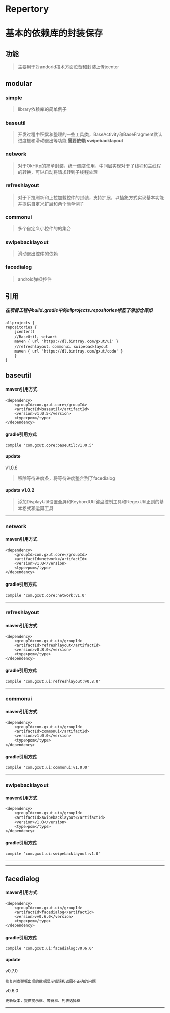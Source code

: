 # Repertory
# 基本的依赖库的封装保存 #

## 功能
> 主要用于对andorid技术方面贮备和封装上传jcenter

## modular
### simple
> library依赖库的简单例子

### baseutil
> 开发过程中积累和整理的一些工具类，BaseActivity和BaseFragment默认进度框和滑动退出等功能
**需要依赖 swipebacklayout**

### network
> 对于OkHttp的简单封装，统一调度使用，中间层实现对于子线程和主线程的转换，可以自动将请求转到子线程处理

### refreshlayout
> 对于下拉刷新和上拉加载控件的封装，支持扩展，以抽象方式实现基本功能并提供自定义扩展和两个简单例子

### commonui
> 多个自定义小控件的的集合

### swipebacklayout
> 滑动退出控件的依赖

### facedialog
> android弹框控件


## 引用
##### 在项目工程中build.gradle中的allprojects.repositories标签下添加仓库如 

	allprojects {
    repositories {
        jcenter()
        //BaseUtil、network
        maven { url 'https://dl.bintray.com/gxut/ui' }
        //refreshlayout、commonui、swipebacklayout
        maven { url 'https://dl.bintray.com/gxut/code' }
    	}
	}


## baseutil
####  maven引用方式
	<dependency>
		<groupId>com.gxut.core</groupId>
		<artifactId>baseutil</artifactId>
		<version>v1.0.5</version>
		<type>pom</type>
	</dependency>

####  gradle引用方式
	compile 'com.gxut.core:baseutil:v1.0.5'

####  update
v1.0.6
> 移除等待进度条，将等待进度整合到了facedialog


#### updata v1.0.2
>添加DisplayUtil设置全屏和KeybordUtil键盘控制工具和RegexUtil正则的基本格式和运算工具


----------

### network
####  maven引用方式
	<dependency>
		<groupId>com.gxut.core</groupId>
		<artifactId>network</artifactId>
		<version>v1.0</version>
		<type>pom</type>
	</dependency>

####  gradle引用方式
	compile 'com.gxut.core:network:v1.0'

----------

### refreshlayout
####  maven引用方式
	<dependency>
		<groupId>com.gxut.ui</groupId>
		<artifactId>refreshlayout</artifactId>
		<version>v0.8.0</version>
		<type>pom</type>
	</dependency>

####  gradle引用方式
	compile 'com.gxut.ui:refreshlayout:v0.8.0'

----------

### commonui
####  maven引用方式
	<dependency>
		<groupId>com.gxut.ui</groupId>
		<artifactId>commonui</artifactId>
		<version>v1.0.0</version>
		<type>pom</type>
	</dependency>

####  gradle引用方式
	compile 'com.gxut.ui:commonui:v1.0.0'

----------

### swipebacklayout
####  maven引用方式
	<dependency>
		<groupId>com.gxut.ui</groupId>
		<artifactId>swipebacklayout</artifactId>
		<version>v1.0</version>
		<type>pom</type>
	</dependency>

####  gradle引用方式
	compile 'com.gxut.ui:swipebacklayout:v1.0'

----------


----------

## facedialog
####  maven引用方式
	<dependency>
		<groupId>com.gxut.ui</groupId>
		<artifactId>facedialog</artifactId>
		<version>vv0.6.0</version>
		<type>pom</type>
	</dependency>

####  gradle引用方式
	compile 'com.gxut.ui:facedialog:v0.6.0'

####  update
v0.7.0

	修复列表弹框出现的数据显示错误和返回不正确的问题

v0.6.0

	更新版本，提供提示框、等待框、列表选择框

----------

 
